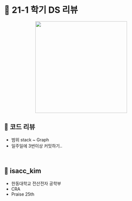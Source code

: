 # 🧊 21-1 학기 DS 리뷰

<div align="center"> 

<img src="https://user-images.githubusercontent.com/98035984/167238404-7c0a4810-d7f4-4899-9d73-b195c32b7c1d.png" height="300px" width="300px">
   
</div>
  
## 🧊 코드 리뷰
 - 범위 stack ~ Graph 
 - 일주일에 3번이상 커밋하기..

<br/>

## 🧊 isacc_kim
  - 한동대학교 전산전자 공학부
  - CRA 
  -  Praise 25th

<br/>

